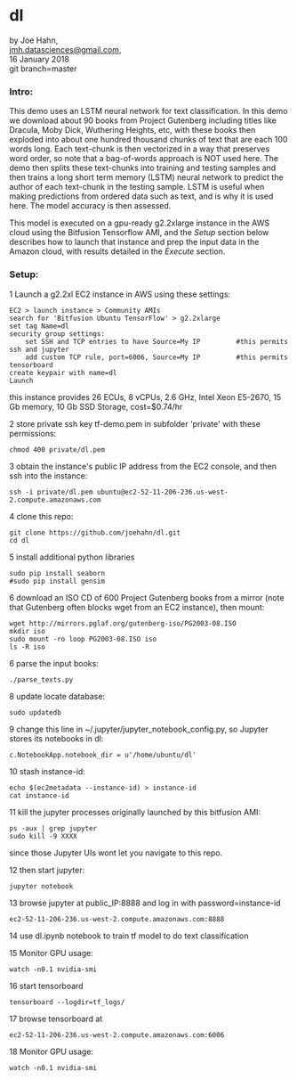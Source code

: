 # dl

by Joe Hahn,<br />
jmh.datasciences@gmail.com,<br />
16 January 2018<br />
git branch=master


### Intro:

This demo uses an LSTM neural network for text classification. In this demo we download about
90 books from Project Gutenberg including titles like Dracula, Moby Dick, Wuthering Heights,
etc, with these books then exploded into about one hundred thousand chunks of text
that are each 100 words long. Each text-chunk is then vectorized in a way that preserves
word order, so note that a bag-of-words approach is NOT used here.
The demo then splits these text-chunks into training and
testing samples and then trains a long short term memory (LSTM) neural
network to predict the author of each text-chunk in the testing sample. LSTM is useful
when making predictions from ordered data such as text, and is why it is used here.
The model accuracy is then assessed.

This model is executed on a gpu-ready g2.2xlarge instance in the AWS cloud using the Bitfusion
Tensorflow AMI, and the _Setup_ section below describes how to launch that instance and 
prep the input data in the Amazon cloud, with results detailed in the _Execute_ section. 

### Setup:


1 Launch a g2.2xl EC2 instance in AWS using these settings:

    EC2 > launch instance > Community AMIs
    search for 'Bitfusion Ubuntu TensorFlow' > g2.2xlarge
    set tag Name=dl
    security group settings:
        set SSH and TCP entries to have Source=My IP         #this permits ssh and jupyter
        add custom TCP rule, port=6006, Source=My IP         #this permits tensorboard
    create keypair with name=dl
    Launch

this instance provides 26 ECUs, 8 vCPUs, 2.6 GHz, Intel Xeon E5-2670, 15 Gb memory, 
10 Gb SSD Storage, cost=$0.74/hr

2 store private ssh key tf-demo.pem in subfolder 'private' with these permissions:

    chmod 400 private/dl.pem

3 obtain the instance's public IP address from the EC2 console, and then ssh into the instance:

    ssh -i private/dl.pem ubuntu@ec2-52-11-206-236.us-west-2.compute.amazonaws.com

4 clone this repo:

    git clone https://github.com/joehahn/dl.git
    cd dl

5 install additional python libraries

    sudo pip install seaborn
    #sudo pip install gensim

6 download an ISO CD of 600 Project Gutenberg books from a mirror (note that Gutenberg
often blocks wget from an EC2 instance), then mount:

    wget http://mirrors.pglaf.org/gutenberg-iso/PG2003-08.ISO
    mkdir iso
    sudo mount -ro loop PG2003-08.ISO iso
    ls -R iso

6 parse the input books:

    ./parse_texts.py

8 update locate database:

    sudo updatedb

9 change this line in ~/.jupyter/jupyter_notebook_config.py, so Jupyter stores its notebooks in dl:

    c.NotebookApp.notebook_dir = u'/home/ubuntu/dl'

10 stash instance-id:

    echo $(ec2metadata --instance-id) > instance-id
    cat instance-id

11 kill the jupyter processes originally launched by this bitfusion AMI:

    ps -aux | grep jupyter
    sudo kill -9 XXXX

since those Jupyter UIs wont let you navigate to this repo.

12 then start jupyter:

    jupyter notebook

13 browse jupyter at public_IP:8888 and log in with password=instance-id

    ec2-52-11-206-236.us-west-2.compute.amazonaws.com:8888


14 use dl.ipynb notebook to train tf model to do text classification


15 Monitor GPU usage:

    watch -n0.1 nvidia-smi

16 start tensorboard

    tensorboard --logdir=tf_logs/

17 browse tensorboard at

    ec2-52-11-206-236.us-west-2.compute.amazonaws.com:6006

18 Monitor GPU usage:

    watch -n0.1 nvidia-smi



